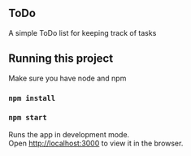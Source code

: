 ## ToDo
A simple ToDo list for keeping track of tasks

## Running this project

Make sure you have node and npm

### `npm install`
### `npm start`

Runs the app in development mode.<br />
Open [http://localhost:3000](http://localhost:3000) to view it in the browser.
